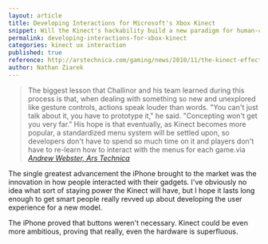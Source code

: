 ```yaml
---
layout: article
title: Developing Interactions for Microsoft's Xbox Kinect
snippet: Will the Kinect's hackability build a new paradigm for human-computer interaction?
permalink: developing-interactions-for-xbox-kinect
categories: kinect ux interaction
published: true
reference: http://arstechnica.com/gaming/news/2010/11/the-kinect-effect-how-harmonix-mastered-dance-centrals-menus.ars
author: Nathan Ziarek
---
```


> The biggest lesson that Challinor and his team learned during this process is that, when dealing with something so new and unexplored like gesture controls, actions speak louder than words. "You can't just talk about it, you have to prototype it," he said. "Concepting won't get you very far." His hope is that eventually, as Kinect becomes more popular, a standardized menu system will be settled upon, so developers don't have to spend so much time on it and players don't have to re-learn how to interact with the menus for each game.via 
> <cite>[Andrew Webster, Ars Technica][ars]</cite>

The single greatest advancement the iPhone brought to the market was the innovation in how people interacted with their gadgets. I've obviously no idea what sort of staying power the Kinect will have, but I hope it lasts long enough to get smart people really revved up about developing the user experience for a new model.

The iPhone proved that buttons weren't necessary. Kinect could be even more ambitious, proving that really, even the hardware is superfluous.

[ars]: http://arstechnica.com/gaming/news/2010/11/the-kinect-effect-how-harmonix-mastered-dance-centrals-menus.ars
